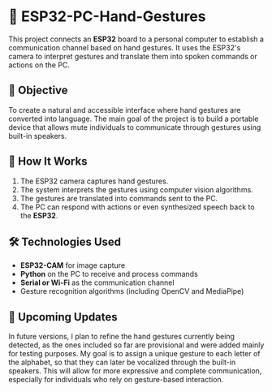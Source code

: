 # 🤖 ESP32-PC-Hand-Gestures

This project connects an **ESP32** board to a personal computer to establish a communication channel based on hand gestures. It uses the ESP32's camera to interpret gestures and translate them into spoken commands or actions on the PC.

## 🎯 Objective

To create a natural and accessible interface where hand gestures are converted into language. The main goal of the project is to build a portable device that allows mute individuals to communicate through gestures using built-in speakers.

## 🧠 How It Works

1. The ESP32 camera captures hand gestures.
2. The system interprets the gestures using computer vision algorithms.
3. The gestures are translated into commands sent to the PC.
4. The PC can respond with actions or even synthesized speech back to the **ESP32**.

## 🛠 Technologies Used

- **ESP32-CAM** for image capture  
- **Python** on the PC to receive and process commands  
- **Serial or Wi-Fi** as the communication channel  
- Gesture recognition algorithms (including OpenCV and MediaPipe)

## 🔮 Upcoming Updates

In future versions, I plan to refine the hand gestures currently being detected, as the ones included so far are provisional and were added mainly for testing purposes. My goal is to assign a unique gesture to each letter of the alphabet, so that they can later be vocalized through the built-in speakers. This will allow for more expressive and complete communication, especially for individuals who rely on gesture-based interaction.


